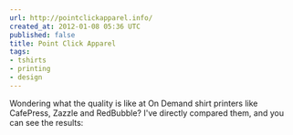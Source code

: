 ```yaml
---
url: http://pointclickapparel.info/
created_at: 2012-01-08 05:36 UTC
published: false
title: Point Click Apparel
tags:
- tshirts
- printing
- design
---
```


Wondering what the quality is like at On Demand shirt printers like CafePress, Zazzle and RedBubble? I've directly compared them, and you can see the results:

